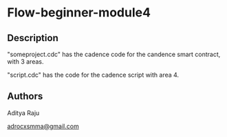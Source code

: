 # Flow-beginner-module4

## Description

"someproject.cdc" has the cadence code for the candence smart contract, with 3 areas.

"script.cdc" has the code for the cadence script with area 4.

## Authors

Aditya Raju

adrocxsmma@gmail.com
